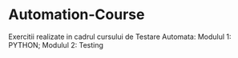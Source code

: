 # Automation-Course
Exercitii realizate in cadrul cursului de Testare Automata:
Modulul 1: PYTHON; 
Modulul 2: Testing
